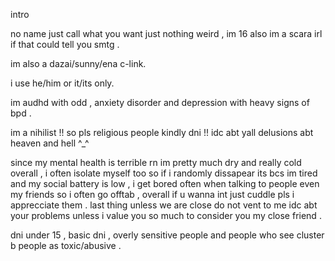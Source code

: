 intro 

no name just call what you want just nothing weird , im 16 also im a scara irl if that could tell you smtg .

im also a dazai/sunny/ena c-link.

i use he/him or it/its only.

im audhd with odd , anxiety disorder and depression with heavy signs of bpd .

im a nihilist !! so pls religious people kindly dni !! idc abt yall delusions abt heaven and hell ^⁠_⁠^

since my mental health is terrible rn im pretty much dry and really cold overall , i often isolate myself too so if i randomly dissapear its bcs im tired and my social battery is low , i get bored often when talking to people even my friends so i often go offtab , overall if u wanna int just cuddle pls i apprecciate them .
last thing unless we are close do not vent to me idc abt your problems unless i value you so much to consider you my close friend .

dni under 15 , basic dni , overly sensitive people and people who see cluster b people as toxic/abusive .




